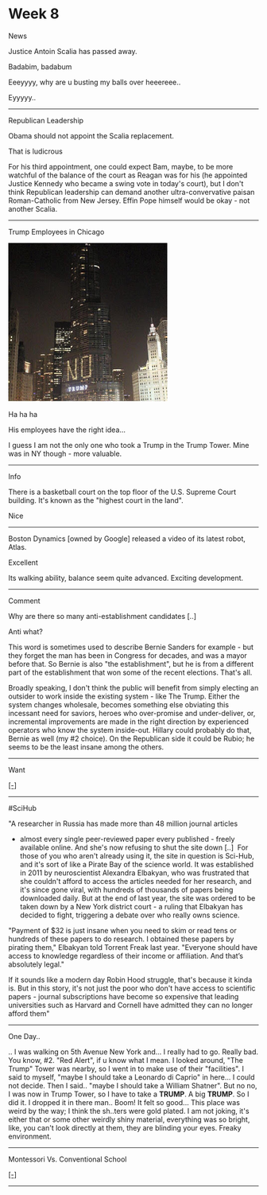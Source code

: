 # Week 8

News

Justice Antoin Scalia has passed away.

Badabim, badabum

Eeeyyyy, why are u busting my balls over heeereee..

Eyyyyy..

---

Republican Leadership

Obama should not appoint the Scalia replacement.

That is ludicrous

For his third appointment, one could expect Bam, maybe, to be more
watchful of the balance of the court as Reagan was for his (he
appointed Justice Kennedy who became a swing vote in today's court),
but I don't think Republican leadership can demand another
ultra-convervative paisan Roman-Catholic from New Jersey. Effin Pope
himself would be okay - not another Scalia.

---

Trump Employees in Chicago 

![](CbywjpdUAAA-EE_.jpg)

Ha ha ha

His employees have the right idea...

I guess I am not the only one who took a Trump in the Trump
Tower. Mine was in NY though - more valuable.

---

Info

There is a basketball court on the top floor of the U.S. Supreme Court
building. It's known as the "highest court in the land".

Nice

---

Boston Dynamics [owned by Google] released a video of its latest
robot, Atlas.

Excellent

Its walking ability,  balance seem quite advanced. Exciting development.

---

Comment

Why are there so many anti-establishment candidates [..]

Anti what? 

This word is sometimes used to describe Bernie Sanders for example -
but they forget the man has been in Congress for decades, and was a
mayor before that. So Bernie is also "the establishment", but he is
from a different part of the establishment that won some of the recent
elections. That's all.

Broadly speaking, I don't think the public will benefit from simply
electing an outsider to work inside the existing system - like The
Trump. Either the system changes wholesale, becomes something else
obviating this incessant need for saviors, heroes who over-promise and
under-deliver, or, incremental improvements are made in the right
direction by experienced operators who know the system
inside-out. Hillary could probably do that, Bernie as well (my #2
choice). On the Republican side it could be Rubio; he seems to be the
least insane among the others.

---

Want

[[-]](https://youtu.be/fpVQ_BXZOHw)

---

\#SciHub

"A researcher in Russia has made more than 48 million journal articles
- almost every single peer-reviewed paper every published - freely
available online. And she's now refusing to shut the site down [..] 
For those of you who aren't already using it, the site in question is
Sci-Hub, and it's sort of like a Pirate Bay of the science world. It
was established in 2011 by neuroscientist Alexandra Elbakyan, who was
frustrated that she couldn't afford to access the articles needed for
her research, and it's since gone viral, with hundreds of thousands of
papers being downloaded daily. But at the end of last year, the site
was ordered to be taken down by a New York district court - a ruling
that Elbakyan has decided to fight, triggering a debate over who
really owns science. 

"Payment of $32 is just insane when you need to skim or read tens or
hundreds of these papers to do research. I obtained these papers by
pirating them," Elbakyan told Torrent Freak last year. "Everyone
should have access to knowledge regardless of their income or
affiliation. And that’s absolutely legal."

If it sounds like a modern day Robin Hood struggle, that's because it
kinda is. But in this story, it's not just the poor who don't have
access to scientific papers - journal subscriptions have become so
expensive that leading universities such as Harvard and Cornell have
admitted they can no longer afford them"

---

One Day..

.. I was walking on 5th Avenue New York and... I really had to
go. Really bad. You know, #2. "Red Alert", if u know what I mean. I
looked around, "The Trump" Tower was nearby, so I went in to make use
of their "facilities". I said to myself, "maybe I should take a
Leonardo di Caprio" in here... I could not decide. Then I
said.. "maybe I should take a William Shatner". But no no, I was now
in Trump Tower, so I have to take a **TRUMP**. A big **TRUMP**. So I did it. I
dropped it in there man.. Boom! It felt so good... This place was
weird by the way; I think the sh..ters were gold plated. I am not
joking, it's either that or some other weirdly shiny material,
everything was so bright, like, you can't look directly at them, they
are blinding your eyes. Freaky environment.

---

Montessori Vs. Conventional School

[[-]](https://youtu.be/3NGRpzQ9vCE)

---
